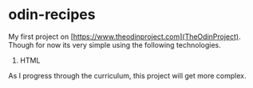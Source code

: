 # odin-recipes

My first project on [https://www.theodinproject.com](TheOdinProject). Though for now its very simple using the following technologies.
1. HTML

As I progress through the curriculum, this project will get more complex.
